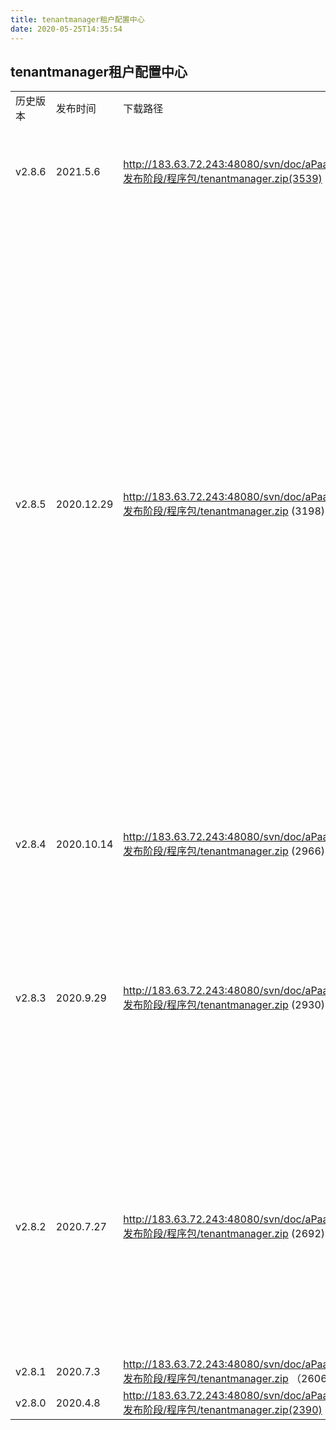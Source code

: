 ```yaml
---
title: tenantmanager租户配置中心
date: 2020-05-25T14:35:54
---
```


## tenantmanager租户配置中心

|||||
|---|---|---|---|
|历史版本|发布时间|下载路径|服务说明|
|v2.8.6|2021.5.6|http://183.63.72.243:48080/svn/doc/aPaaS/V3.2/5.发布阶段/程序包/tenantmanager.zip(3539)|新功能增加下拉框可搜索#665修复缺陷修复多服务下无法另选服务器的问题|
|v2.8.5|2020.12.29|http://183.63.72.243:48080/svn/doc/aPaaS/V3.1/5.发布阶段/程序包/tenantmanager.zip (3198)|\* 【change】设置License数接口改为来自apaasadmin\* 【new】新增离线服务的统计图标\* 【new】增加导入导出分析的页面\* 【new】新增灰度发布\* 【new】增加日志查询前端界面\* 【improve】优化自定义查询的搜素条件样式\* 【new】增加手机端日志查询功能\* 【new】增加内网端口ip\* 【fix】修复无法删除服务介质的bug\* 【fix】修复导出统计条件错误\* 【change】开发者帐号权限，根据codepath取数\* 【new】增加后台服务日志管理UI|
|v2.8.4|2020.10.14|http://183.63.72.243:48080/svn/doc/aPaaS/V3.0/5.发布阶段/程序包/tenantmanager.zip (2966)|\*【new】增加环境地址跳转\*【fixed】优化界面-增加loading，无数据时显示。|
|v2.8.3|2020.9.29|http://183.63.72.243:48080/svn/doc/aPaaS/V3.0/5.发布阶段/程序包/tenantmanager.zip (2930)|\*【new】租户管理中的客户端升级管理的数据来源改为平台库。增加账号关系管理模块。\*【fixed】修复页面的若干细节问题，某些列表展示某些时候出现勾选异常情况。|
|v2.8.2|2020.7.27|http://183.63.72.243:48080/svn/doc/aPaaS/V2.9/5.发布阶段/程序包/tenantmanager.zip (2692)|\*【new】调整客户端升级管理两个模块的查询和新增编辑关闭刷新查询列表的逻辑\*【fixed】修复数据加载的来源，租户信息和版本信息来源指向配置中心服务，其他相关数据来源平台服务。修复页面的若干细节问题。|
|v2.8.1|2020.7.3|http://183.63.72.243:48080/svn/doc/aPaaS/V2.9/5.发布阶段/程序包/tenantmanager.zip （2606）||
|v2.8.0|2020.4.8|http://183.63.72.243:48080/svn/doc/aPaaS/V2.8/5.发布阶段/程序包/tenantmanager.zip(2390)||